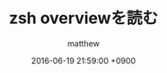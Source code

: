 ---
layout: post
title: zsh overviewを読む
date: 2016-06-19 21:59:00 +0900
author: matthew
tags: [read]
---